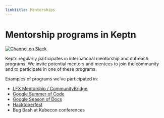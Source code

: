 ```yaml
---
linktitle: Mentorships
---
```


# Mentorship programs in Keptn

[![Channel on Slack](https://img.shields.io/badge/Slack-%23advocacy--and--outreach-green)](https://keptn.sh/community/#slack)

Keptn regularly participates in international mentorship and outreach programs.
We invite potential mentors and mentees to join the community and
to participate in one of these programs.

Examples of programs we've participated in:

- [LFX Mentorship / CommunityBridge](./lfx-mentorship/)
- [Google Summer of Code](./gsoc/)
- [Google Season of Docs](./gsod)
- [Hacktoberfest](https://hacktoberfest.digitalocean.com/)
- Bug Bash at Kubecon conferences
